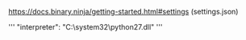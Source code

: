 https://docs.binary.ninja/getting-started.html#settings (settings.json)

'''
"interpreter": "C:\\system32\\python27.dll"
'''